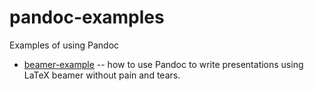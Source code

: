 pandoc-examples
===============

Examples of using Pandoc 


- [beamer-example](beamer-example) -- how to use Pandoc to write presentations using LaTeX beamer without pain and tears.
